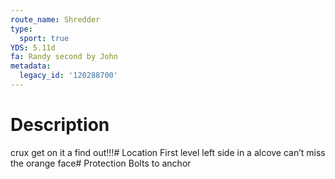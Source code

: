 ```yaml
---
route_name: Shredder
type:
  sport: true
YDS: 5.11d
fa: Randy second by John
metadata:
  legacy_id: '120288700'
---
```

# Description
crux get on it a find out!!!# Location
First level left side in a alcove can’t miss the orange face# Protection
Bolts to anchor